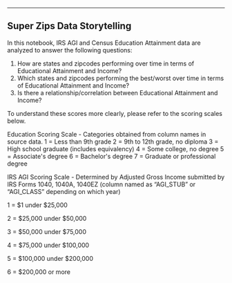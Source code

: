 ----------------------------
Super Zips Data Storytelling
----------------------------

In this notebook, IRS AGI and Census Education Attainment data are analyzed to answer the following questions:

1) How are states and zipcodes performing over time in terms of Educational Attainment and Income?
2) Which states and zipcodes performing the best/worst over time in terms of Educational Attainment and Income?
3) Is there a relationship/correlation between Educational Attainment and Income?

To understand these scores more clearly, please refer to the scoring scales below.

Education Scoring Scale - Categories obtained from column names in source data.
1 = Less than 9th grade
2 = 9th to 12th grade, no diploma
3 = High school graduate (includes equivalency)
4 = Some college, no degree
5 = Associate's degree
6 = Bachelor's degree
7 = Graduate or professional degree

IRS AGI Scoring Scale - Determined by Adjusted Gross Income submitted by IRS Forms 1040, 1040A, 1040EZ (column named as “AGI_STUB” or “AGI_CLASS” depending on which year)

1 = $1 under $25,000

2 = $25,000 under $50,000

3 = $50,000 under $75,000

4 = $75,000 under $100,000

5 = $100,000 under $200,000

6 = $200,000 or more
